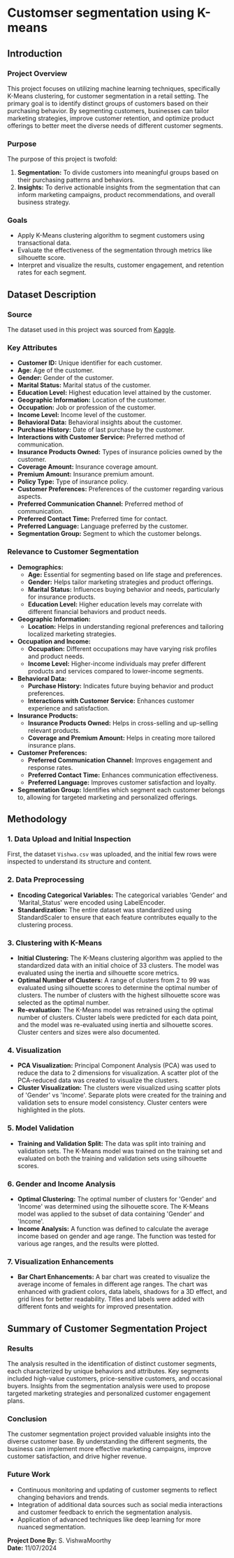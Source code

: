 # Customser segmentation using K-means

## Introduction

### Project Overview
This project focuses on utilizing machine learning techniques, specifically K-Means clustering, for customer segmentation in a retail setting. The primary goal is to identify distinct groups of customers based on their purchasing behavior. By segmenting customers, businesses can tailor marketing strategies, improve customer retention, and optimize product offerings to better meet the diverse needs of different customer segments.

### Purpose
The purpose of this project is twofold:
1. **Segmentation:** To divide customers into meaningful groups based on their purchasing patterns and behaviors.
2. **Insights:** To derive actionable insights from the segmentation that can inform marketing campaigns, product recommendations, and overall business strategy.

### Goals
- Apply K-Means clustering algorithm to segment customers using transactional data.
- Evaluate the effectiveness of the segmentation through metrics like silhouette score.
- Interpret and visualize the results, customer engagement, and retention rates for each segment.

## Dataset Description

### Source
The dataset used in this project was sourced from [Kaggle](https://www.kaggle.com/datasets/ravalsmit/customer-segmentation-data).

### Key Attributes
- **Customer ID:** Unique identifier for each customer.
- **Age:** Age of the customer.
- **Gender:** Gender of the customer.
- **Marital Status:** Marital status of the customer.
- **Education Level:** Highest education level attained by the customer.
- **Geographic Information:** Location of the customer.
- **Occupation:** Job or profession of the customer.
- **Income Level:** Income level of the customer.
- **Behavioral Data:** Behavioral insights about the customer.
- **Purchase History:** Date of last purchase by the customer.
- **Interactions with Customer Service:** Preferred method of communication.
- **Insurance Products Owned:** Types of insurance policies owned by the customer.
- **Coverage Amount:** Insurance coverage amount.
- **Premium Amount:** Insurance premium amount.
- **Policy Type:** Type of insurance policy.
- **Customer Preferences:** Preferences of the customer regarding various aspects.
- **Preferred Communication Channel:** Preferred method of communication.
- **Preferred Contact Time:** Preferred time for contact.
- **Preferred Language:** Language preferred by the customer.
- **Segmentation Group:** Segment to which the customer belongs.

### Relevance to Customer Segmentation
- **Demographics:**
  - **Age:** Essential for segmenting based on life stage and preferences.
  - **Gender:** Helps tailor marketing strategies and product offerings.
  - **Marital Status:** Influences buying behavior and needs, particularly for insurance products.
  - **Education Level:** Higher education levels may correlate with different financial behaviors and product needs.
- **Geographic Information:**
  - **Location:** Helps in understanding regional preferences and tailoring localized marketing strategies.
- **Occupation and Income:**
  - **Occupation:** Different occupations may have varying risk profiles and product needs.
  - **Income Level:** Higher-income individuals may prefer different products and services compared to lower-income segments.
- **Behavioral Data:**
  - **Purchase History:** Indicates future buying behavior and product preferences.
  - **Interactions with Customer Service:** Enhances customer experience and satisfaction.
- **Insurance Products:**
  - **Insurance Products Owned:** Helps in cross-selling and up-selling relevant products.
  - **Coverage and Premium Amount:** Helps in creating more tailored insurance plans.
- **Customer Preferences:**
  - **Preferred Communication Channel:** Improves engagement and response rates.
  - **Preferred Contact Time:** Enhances communication effectiveness.
  - **Preferred Language:** Improves customer satisfaction and loyalty.
- **Segmentation Group:** Identifies which segment each customer belongs to, allowing for targeted marketing and personalized offerings.

## Methodology

### 1. Data Upload and Initial Inspection
First, the dataset `Vishwa.csv` was uploaded, and the initial few rows were inspected to understand its structure and content.

### 2. Data Preprocessing
- **Encoding Categorical Variables:** The categorical variables 'Gender' and 'Marital_Status' were encoded using LabelEncoder.
- **Standardization:** The entire dataset was standardized using StandardScaler to ensure that each feature contributes equally to the clustering process.

### 3. Clustering with K-Means
- **Initial Clustering:** The K-Means clustering algorithm was applied to the standardized data with an initial choice of 33 clusters. The model was evaluated using the inertia and silhouette score metrics.
- **Optimal Number of Clusters:** A range of clusters from 2 to 99 was evaluated using silhouette scores to determine the optimal number of clusters. The number of clusters with the highest silhouette score was selected as the optimal number.
- **Re-evaluation:** The K-Means model was retrained using the optimal number of clusters. Cluster labels were predicted for each data point, and the model was re-evaluated using inertia and silhouette scores. Cluster centers and sizes were also documented.

### 4. Visualization
- **PCA Visualization:** Principal Component Analysis (PCA) was used to reduce the data to 2 dimensions for visualization. A scatter plot of the PCA-reduced data was created to visualize the clusters.
- **Cluster Visualization:** The clusters were visualized using scatter plots of 'Gender' vs 'Income'. Separate plots were created for the training and validation sets to ensure model consistency. Cluster centers were highlighted in the plots.

### 5. Model Validation
- **Training and Validation Split:** The data was split into training and validation sets. The K-Means model was trained on the training set and evaluated on both the training and validation sets using silhouette scores.

### 6. Gender and Income Analysis
- **Optimal Clustering:** The optimal number of clusters for 'Gender' and 'Income' was determined using the silhouette score. The K-Means model was applied to the subset of data containing 'Gender' and 'Income'.
- **Income Analysis:** A function was defined to calculate the average income based on gender and age range. The function was tested for various age ranges, and the results were plotted.

### 7. Visualization Enhancements
- **Bar Chart Enhancements:** A bar chart was created to visualize the average income of females in different age ranges. The chart was enhanced with gradient colors, data labels, shadows for a 3D effect, and grid lines for better readability. Titles and labels were added with different fonts and weights for improved presentation.

## Summary of Customer Segmentation Project

### Results
The analysis resulted in the identification of distinct customer segments, each characterized by unique behaviors and attributes. Key segments included high-value customers, price-sensitive customers, and occasional buyers. Insights from the segmentation analysis were used to propose targeted marketing strategies and personalized customer engagement plans.

### Conclusion
The customer segmentation project provided valuable insights into the diverse customer base. By understanding the different segments, the business can implement more effective marketing campaigns, improve customer satisfaction, and drive higher revenue.

### Future Work
- Continuous monitoring and updating of customer segments to reflect changing behaviors and trends.
- Integration of additional data sources such as social media interactions and customer feedback to enrich the segmentation analysis.
- Application of advanced techniques like deep learning for more nuanced segmentation.

**Project Done By:** S. VishwaMoorthy  
**Date:** 11/07/2024
